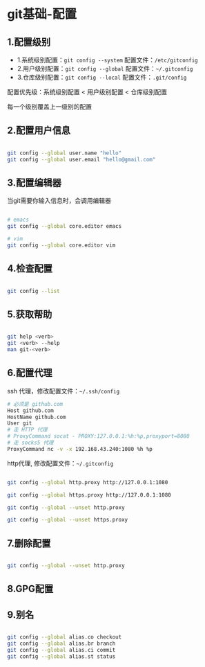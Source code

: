# git基础-配置

## 1.配置级别

- 1.系统级别配置：`git config --system`
  配置文件：`/etc/gitconfig`
- 2.用户级别配置：`git config --global`
  配置文件：`~/.gitconfig`
- 3.仓库级别配置：`git config --local`
  配置文件：`.git/config`

配置优先级：系统级别配置 \< 用户级别配置 \< 仓库级别配置

每一个级别覆盖上一级别的配置

## 2.配置用户信息

```bash

git config --global user.name "hello"
git config --global user.email "hello@gmail.com"
```

## 3.配置编辑器

当git需要你输入信息时，会调用编辑器

```bash

# emacs
git config --global core.editor emacs

# vim
git config --global core.editor vim
```

## 4.检查配置

```bash

git config --list
```

## 5.获取帮助

```bash

git help <verb>
git <verb> --help
man git-<verb>
```

## 6.配置代理

ssh 代理，修改配置文件：`~/.ssh/config`

```bash
# 必须是 github.com
Host github.com
HostName github.com
User git
# 走 HTTP 代理
# ProxyCommand socat - PROXY:127.0.0.1:%h:%p,proxyport=8080
# 走 socks5 代理
ProxyCommand nc -v -x 192.168.43.240:1080 %h %p

```

http代理, 修改配置文件：`~/.gitconfig`

```bash

git config --global http.proxy http://127.0.0.1:1080

git config --global https.proxy http://127.0.0.1:1080

git config --global --unset http.proxy

git config --global --unset https.proxy

```

## 7.删除配置

```bash

git config --global --unset http.proxy
```

## 8.GPG配置


## 9.别名

```bash

git config --global alias.co checkout
git config --global alias.br branch
git config --global alias.ci commit
git config --global alias.st status
```
